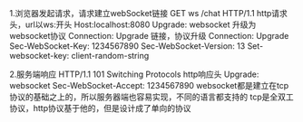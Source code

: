 1.浏览器发起请求，请求建立webSocket链接
GET ws /chat HTTP/1.1
http请求头，url以ws:开头
Host:localhost:8080
Upgrade: websocket
升级为websocket协议
Connection: Upgrade
链接，协议升级
Connection: Upgrade
Sec-WebSocket-Key: 1234567890
Sec-WebSocket-Version: 13
Set-websocket-key: client-random-string

2.服务端响应
HTTP/1.1 101 Switching Protocols
http响应头
Upgrade: websocket
Sec-WebSocket-Accept: 1234567890
websocket都是建立在tcp协议的基础之上的，所以服务器端也容易实现，不同的语言都支持的
tcp是全双工协议，http协议基于他的，但是设计成了单向的协议
